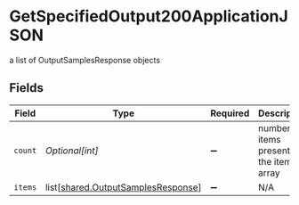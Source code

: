 # GetSpecifiedOutput200ApplicationJSON

a list of OutputSamplesResponse objects


## Fields

| Field                                                                                  | Type                                                                                   | Required                                                                               | Description                                                                            |
| -------------------------------------------------------------------------------------- | -------------------------------------------------------------------------------------- | -------------------------------------------------------------------------------------- | -------------------------------------------------------------------------------------- |
| `count`                                                                                | *Optional[int]*                                                                        | :heavy_minus_sign:                                                                     | number of items present in the items array                                             |
| `items`                                                                                | list[[shared.OutputSamplesResponse](undefined/models/shared/outputsamplesresponse.md)] | :heavy_minus_sign:                                                                     | N/A                                                                                    |